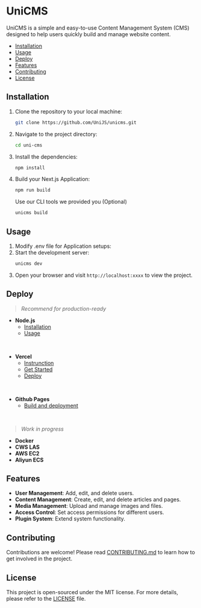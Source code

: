 # UniCMS

UniCMS is a simple and easy-to-use Content Management System (CMS) designed to help users quickly build and manage website content.

- [Installation](#installation)
- [Usage](#usage)
- [Deploy](#deploy)
- [Features](#features)
- [Contributing](#contributing)
- [License](#license)

## Installation

1. Clone the repository to your local machine:
    ```bash
    git clone https://github.com/UniJS/unicms.git
    ```
2. Navigate to the project directory:
    ```bash
    cd uni-cms
    ```
3. Install the dependencies:
    ```bash
    npm install
    ```
4. Build your Next.js Application:
    ```bash
    npm run build
    ```
    Use our CLI tools we provided you (Optional)
    ```bash
    unicms build
    ```

## Usage

1. Modify .env file for Application setups:
    <br>
2. Start the development server:
    ```bash
    unicms dev
    ```
3. Open your browser and visit `http://localhost:xxxx` to view the project.

## Deploy

> *Recommend for production-ready*

* **Node.js**
    - [Installation](#installation)
    - [Usage](#usage)
<br>

* **Vercel**
    - [Instrunction](https://vercel.com/docs)
    - [Get Started](https://vercel.com/docs/getting-started-with-vercel)
    - [Deploy](https://vercel.com/new)
<br>

* **Github Pages**
    - [Build and deployment](https://github.com)

<br>

> *Work in progress*
* **Docker**
* **CWS LAS**
* **AWS EC2**
* **Aliyun ECS**

## Features

- **User Management**: Add, edit, and delete users.
- **Content Management**: Create, edit, and delete articles and pages.
- **Media Management**: Upload and manage images and files.
- **Access Control**: Set access permissions for different users.
- **Plugin System**: Extend system functionality.

## Contributing

Contributions are welcome! Please read [CONTRIBUTING.md](CONTRIBUTING.md) to learn how to get involved in the project.

## License

This project is open-sourced under the MIT license. For more details, please refer to the [LICENSE](LICENSE) file.